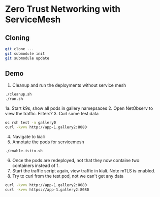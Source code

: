 # Zero Trust Networking with ServiceMesh

## Cloning

```bash
git clone ...
git submodule init
git submodule update
```

## Demo

1. Cleanup and run the deployments without service mesh
```bash
./cleanup.sh
./run.sh
```
1a. Start k9s, show all pods in gallery namepsaces
2. Open NetObserv to view the traffic. Filters?
3. Curl some test data
```bash
oc rsh test -n gallery0
curl -kvvv http://app-1.gallery2:8080
```
4. Navigate to kiali
5. Annotate the pods for servicemesh
```bash
./enable-istio.sh
```
6. Once the pods are redeployed, not that they now containe two containers instead of 1.
7. Start the traffic script again, view traffic in kiali. Note mTLS is enabled.
8. Try to curl from the test pod, not we can't get any data
```bash
curl -kvvv http://app-1.gallery2:8080
curl -kvvv https://app-1.gallery2:8080
```
